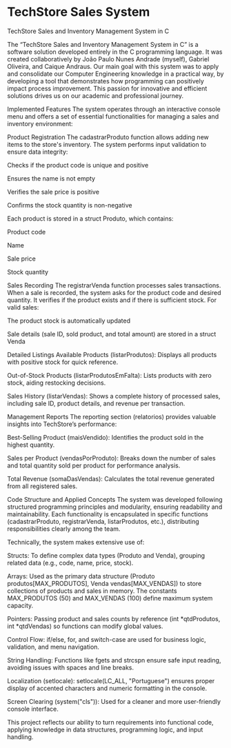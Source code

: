 # TechStore Sales System
TechStore Sales and Inventory Management System in C

The “TechStore Sales and Inventory Management System in C” is a software solution developed entirely in the C programming language. It was created collaboratively by João Paulo Nunes Andrade (myself), Gabriel Oliveira, and Caique Andraus. Our main goal with this system was to apply and consolidate our Computer Engineering knowledge in a practical way, by developing a tool that demonstrates how programming can positively impact process improvement. This passion for innovative and efficient solutions drives us on our academic and professional journey.

Implemented Features
The system operates through an interactive console menu and offers a set of essential functionalities for managing a sales and inventory environment:

Product Registration
The cadastrarProduto function allows adding new items to the store's inventory. The system performs input validation to ensure data integrity:

Checks if the product code is unique and positive

Ensures the name is not empty

Verifies the sale price is positive

Confirms the stock quantity is non-negative

Each product is stored in a struct Produto, which contains:

Product code

Name

Sale price

Stock quantity

Sales Recording
The registrarVenda function processes sales transactions. When a sale is recorded, the system asks for the product code and desired quantity. It verifies if the product exists and if there is sufficient stock. For valid sales:

The product stock is automatically updated

Sale details (sale ID, sold product, and total amount) are stored in a struct Venda

Detailed Listings
Available Products (listarProdutos): Displays all products with positive stock for quick reference.

Out-of-Stock Products (listarProdutosEmFalta): Lists products with zero stock, aiding restocking decisions.

Sales History (listarVendas): Shows a complete history of processed sales, including sale ID, product details, and revenue per transaction.

Management Reports
The reporting section (relatorios) provides valuable insights into TechStore’s performance:

Best-Selling Product (maisVendido): Identifies the product sold in the highest quantity.

Sales per Product (vendasPorProduto): Breaks down the number of sales and total quantity sold per product for performance analysis.

Total Revenue (somaDasVendas): Calculates the total revenue generated from all registered sales.

Code Structure and Applied Concepts
The system was developed following structured programming principles and modularity, ensuring readability and maintainability. Each functionality is encapsulated in specific functions (cadastrarProduto, registrarVenda, listarProdutos, etc.), distributing responsibilities clearly among the team.

Technically, the system makes extensive use of:

Structs: To define complex data types (Produto and Venda), grouping related data (e.g., code, name, price, stock).

Arrays: Used as the primary data structure (Produto produtos[MAX_PRODUTOS], Venda vendas[MAX_VENDAS]) to store collections of products and sales in memory. The constants MAX_PRODUTOS (50) and MAX_VENDAS (100) define maximum system capacity.

Pointers: Passing product and sales counts by reference (int *qtdProdutos, int *qtdVendas) so functions can modify global values.

Control Flow: if/else, for, and switch-case are used for business logic, validation, and menu navigation.

String Handling: Functions like fgets and strcspn ensure safe input reading, avoiding issues with spaces and line breaks.

Localization (setlocale): setlocale(LC_ALL, "Portuguese") ensures proper display of accented characters and numeric formatting in the console.

Screen Clearing (system("cls")): Used for a cleaner and more user-friendly console interface.

This project reflects our ability to turn requirements into functional code, applying knowledge in data structures, programming logic, and input handling.
